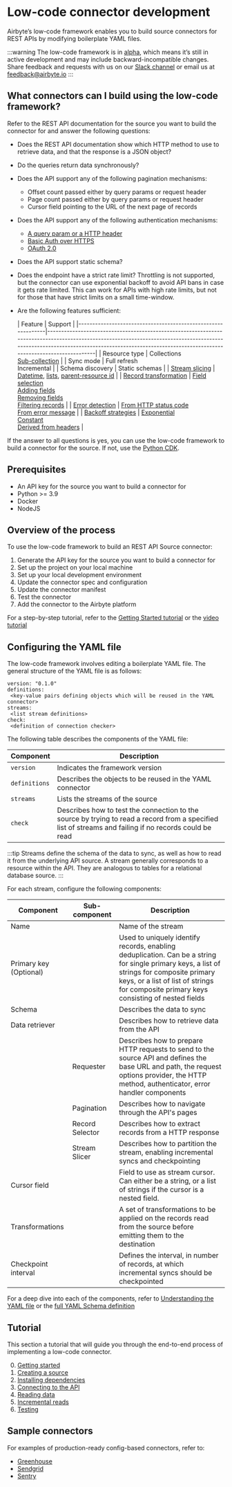 # Low-code connector development

Airbyte’s low-code framework enables you to build source connectors for REST APIs by modifying boilerplate YAML files.

:::warning
The low-code framework is in [alpha](https://docs.airbyte.com/project-overview/product-release-stages/#alpha), which means it’s still in active development and may include backward-incompatible changes. Share feedback and requests with us on our [Slack channel](https://slack.airbyte.com/) or email us at [feedback@airbyte.io](mailto:feedback@airbyte.io)
:::

## What connectors can I build using the low-code framework?

Refer to the REST API documentation for the source you want to build the connector for and answer the following questions:

- Does the REST API documentation show which HTTP method to use to retrieve data, and that the response is a JSON object?
- Do the queries return data synchronously?
- Does the API support any of the following pagination mechanisms:
    - Offset count passed either by query params or request header
    - Page count passed either by query params or request header
    - Cursor field pointing to the URL of the next page of records
- Does the API support any of the following authentication mechanisms:
    - [A query param or a HTTP header](https://docs.airbyte.com/connector-development/config-based/understanding-the-yaml-file/authentication#apikeyauthenticator)
    - [Basic Auth over HTTPS](https://docs.airbyte.com/connector-development/config-based/understanding-the-yaml-file/authentication#basichttpauthenticator)
    - [OAuth 2.0](https://docs.airbyte.com/connector-development/config-based/understanding-the-yaml-file/authentication#oauth)
- Does the API support static schema?
- Does the endpoint have a strict rate limit?
  Throttling is not supported, but the connector can use exponential backoff to avoid API bans in case it gets rate limited. This can work for APIs with high rate limits, but not for those that have strict limits on a small time-window.
- Are the following features sufficient:

  | Feature                                                      | Support                                                                                                                                                                                                                                       |
                |--------------------------------------------------------------|-----------------------------------------------------------------------------------------------------------------------------------------------------------------------------------------------------------------------------------------------|
  | Resource type                                                | Collections<br/>[Sub-collection](understanding-the-yaml-file/stream-slicers.md#substreams)                                                                                                                                                      |
  | Sync mode                                                    | Full refresh<br/>Incremental                                                                                                                                             |
  | Schema discovery                                             | Static schemas                                                                                                                                                  |
  | [Stream slicing](understanding-the-yaml-file/stream-slicers.md)                        | [Datetime](understanding-the-yaml-file/stream-slicers.md#Datetime), [lists](understanding-the-yaml-file/stream-slicers.md#list-stream-slicer), [parent-resource id](understanding-the-yaml-file/stream-slicers.md#Substream-slicer)                                                                                                                                     |
  | [Record transformation](understanding-the-yaml-file/record-selector.md)                | [Field selection](understanding-the-yaml-file/record-selector.md#selecting-a-field)<br/>[Adding fields](understanding-the-yaml-file/record-selector.md#adding-fields)<br/>[Removing fields](understanding-the-yaml-file/record-selector.md#removing-fields)<br/>[Filtering records](understanding-the-yaml-file/record-selector.md#filtering-records) |
  | [Error detection](understanding-the-yaml-file/error-handling.md)                       | [From HTTP status  code](understanding-the-yaml-file/error-handling.md#from-status-code)<br/>[From error message](understanding-the-yaml-file/error-handling.md#from-error-message)                                                                                                               |
  | [Backoff strategies](understanding-the-yaml-file/error-handling.md#Backoff-Strategies) | [Exponential](understanding-the-yaml-file/error-handling.md#Exponential-backoff)<br/>[Constant](understanding-the-yaml-file/error-handling.md#Constant-Backoff)<br/>[Derived from headers](understanding-the-yaml-file/error-handling.md#Wait-time-defined-in-header)                                                       |

If the answer to all questions is yes, you can use the low-code framework to build a connector for the source. If not, use the [Python CDK](../cdk-python/README.md).

## Prerequisites

- An API key for the source you want to build a connector for
- Python >= 3.9
- Docker
- NodeJS

## Overview of the process

To use the low-code framework to build an REST API Source connector:

1. Generate the API key for the source you want to build a connector for
2. Set up the project on your local machine
3. Set up your local development environment
4. Update the connector spec and configuration
5. Update the connector manifest
6. Test the connector
7. Add the connector to the Airbyte platform

For a step-by-step tutorial, refer to the [Getting Started tutorial](./tutorial/0-getting-started.md) or the [video tutorial](https://youtu.be/i7VSL2bDvmw)

## Configuring the YAML file

The low-code framework involves editing a boilerplate YAML file. The general structure of the YAML file is as follows:

```
version: "0.1.0"
definitions:
 <key-value pairs defining objects which will be reused in the YAML connector>
streams:
 <list stream definitions>
check:
 <definition of connection checker>
```

The following table describes the components of the YAML file:

| Component     | Description                                                                                                                                            |
|---------------|--------------------------------------------------------------------------------------------------------------------------------------------------------|
| `version`     | Indicates the framework version                                                                                                                        |
| `definitions` | Describes the objects to be reused in the YAML connector                                                                                               |
| `streams`     | Lists the streams of the source                                                                                                                        |
| `check`       | Describes how to test the connection to the source by trying to read a record from a specified list of streams and failing if no records could be read |

:::tip
Streams define the schema of the data to sync, as well as how to read it from the underlying API source. A stream generally corresponds to a resource within the API. They are analogous to tables for a relational database source.
:::

For each stream, configure the following components:

| Component              | Sub-component   | Description                                                                                                                                                                                                                           |
|------------------------|-----------------|---------------------------------------------------------------------------------------------------------------------------------------------------------------------------------------------------------------------------------------|
| Name                   |                 | Name of the stream                                                                                                                                                                                                                    |
| Primary key (Optional) |                 | Used to uniquely identify records, enabling deduplication. Can be a string for single primary keys, a list of strings for composite primary keys, or a list of list of strings for composite primary keys consisting of nested fields |
| Schema                 |                 | Describes the data to sync                                                                                                                                                                                                            |
| Data retriever         |                 | Describes how to retrieve data from the API                                                                                                                                                                                           |
|                        | Requester       | Describes how to prepare HTTP requests to send to the source API and defines the base URL and path, the request options provider, the HTTP method, authenticator, error handler components                                            |
|                        | Pagination      | Describes how to navigate through the API's pages                                                                                                                                                                                     |
|                        | Record Selector | Describes how to extract records from a HTTP response                                                                                                                                                                                 |
|                        | Stream Slicer   | Describes how to partition the stream, enabling incremental syncs and checkpointing                                                                                                                                                   |
| Cursor field           |                 | Field to use as stream cursor. Can either be a string, or a list of strings if the cursor is a nested field.                                                                                                                          |
| Transformations        |                 | A set of transformations to be applied on the records read from the source before emitting them to the destination                                                                                                                    |
| Checkpoint interval    |                 | Defines the interval, in number of records, at which incremental syncs should be checkpointed                                                                                                                                         |

For a deep dive into each of the components, refer to [Understanding the YAML file](./understanding-the-yaml-file/yaml-overview.md) or the [full YAML Schema definition](./manifest_schema.yaml)

## Tutorial

This section a tutorial that will guide you through the end-to-end process of implementing a low-code connector.

0. [Getting started](tutorial/0-getting-started.md)
1. [Creating a source](tutorial/1-create-source.md)
2. [Installing dependencies](tutorial/2-install-dependencies.md)
3. [Connecting to the API](tutorial/3-connecting-to-the-API-source.md)
4. [Reading data](tutorial/4-reading-data.md)
5. [Incremental reads](tutorial/5-incremental-reads.md)
6. [Testing](tutorial/6-testing.md)

## Sample connectors

For examples of production-ready config-based connectors, refer to:

- [Greenhouse](https://github.com/airbytehq/airbyte/tree/master/airbyte-integrations/connectors/source-greenhouse)
- [Sendgrid](https://github.com/airbytehq/airbyte/blob/master/airbyte-integrations/connectors/source-sendgrid/source_sendgrid/sendgrid.yaml)
- [Sentry](https://github.com/airbytehq/airbyte/blob/master/airbyte-integrations/connectors/source-sentry/source_sentry/sentry.yaml)
